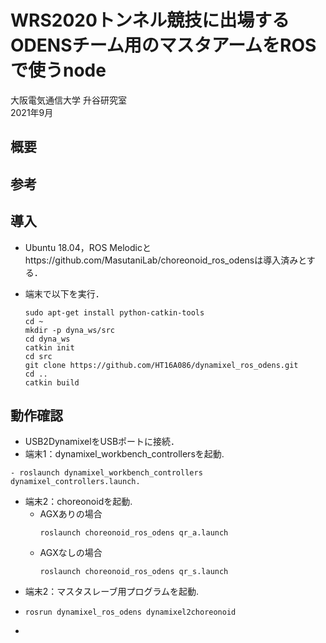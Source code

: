 # WRS2020トンネル競技に出場するODENSチーム用のマスタアームをROSで使うnode
大阪電気通信大学 升谷研究室  
2021年9月 

## 概要



## 参考



## 導入

- Ubuntu 18.04，ROS Melodicとhttps://github.com/MasutaniLab/choreonoid_ros_odensは導入済みとする．

- 端末で以下を実行．
  ```
  sudo apt-get install python-catkin-tools
  cd ~  
  mkdir -p dyna_ws/src  
  cd dyna_ws  
  catkin init  
  cd src
  git clone https://github.com/HT16A086/dynamixel_ros_odens.git  
  cd ..    
  catkin build 
  ```

## 動作確認
- USB2DynamixelをUSBポートに接続．
- 端末1：dynamixel_workbench_controllersを起動.
```
- roslaunch dynamixel_workbench_controllers dynamixel_controllers.launch.
```
- 端末2：choreonoidを起動.
  - AGXありの場合
    ```
    roslaunch choreonoid_ros_odens qr_a.launch
    ```
  - AGXなしの場合
    ```
    roslaunch choreonoid_ros_odens qr_s.launch
    ```
- 端末2：マスタスレーブ用プログラムを起動.
- ```
  rosrun dynamixel_ros_odens dynamixel2choreonoid
  ```
- 
